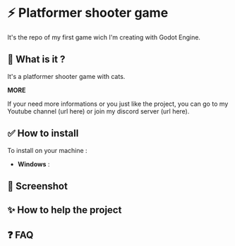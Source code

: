 # ⚡ Platformer shooter game  
It's the repo of my first game wich I'm creating with Godot Engine.
## 🤨 What is it ? 
It's a platformer shooter game with cats.

**MORE** 

If your need more informations or you just like the project, you can go to my Youtube channel (url here) 
or join my discord server (url here).
## ✅ How to install
To install on your machine :
- **Windows** :
## 📸 Screenshot

## ✨ How to help the project

## ❓ FAQ

